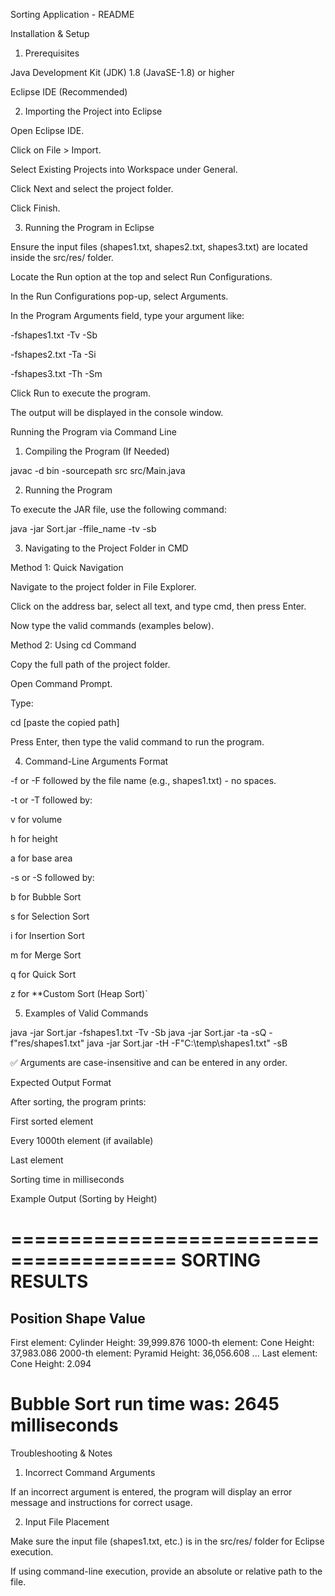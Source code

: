 Sorting Application - README

Installation & Setup

1. Prerequisites

Java Development Kit (JDK) 1.8 (JavaSE-1.8) or higher

Eclipse IDE (Recommended)

2. Importing the Project into Eclipse

Open Eclipse IDE.

Click on File > Import.

Select Existing Projects into Workspace under General.

Click Next and select the project folder.

Click Finish.

3. Running the Program in Eclipse

Ensure the input files (shapes1.txt, shapes2.txt, shapes3.txt) are located inside the src/res/ folder.

Locate the Run option at the top and select Run Configurations.

In the Run Configurations pop-up, select Arguments.

In the Program Arguments field, type your argument like:

-fshapes1.txt -Tv -Sb

-fshapes2.txt -Ta -Si

-fshapes3.txt -Th -Sm

Click Run to execute the program.

The output will be displayed in the console window.

Running the Program via Command Line

1. Compiling the Program (If Needed)

javac -d bin -sourcepath src src/Main.java

2. Running the Program

To execute the JAR file, use the following command:

java -jar Sort.jar -ffile_name -tv -sb

3. Navigating to the Project Folder in CMD

Method 1: Quick Navigation

Navigate to the project folder in File Explorer.

Click on the address bar, select all text, and type cmd, then press Enter.

Now type the valid commands (examples below).

Method 2: Using cd Command

Copy the full path of the project folder.

Open Command Prompt.

Type:

cd [paste the copied path]

Press Enter, then type the valid command to run the program.

4. Command-Line Arguments Format

-f or -F followed by the file name (e.g., shapes1.txt) - no spaces.

-t or -T followed by:

v for volume

h for height

a for base area

-s or -S followed by:

b for Bubble Sort

s for Selection Sort

i for Insertion Sort

m for Merge Sort

q for Quick Sort

z for **Custom Sort (Heap Sort)`

5. Examples of Valid Commands

java -jar Sort.jar -fshapes1.txt -Tv -Sb
java -jar Sort.jar -ta -sQ -f"res/shapes1.txt"
java -jar Sort.jar -tH -F"C:\temp\shapes1.txt" -sB

✅ Arguments are case-insensitive and can be entered in any order.

Expected Output Format

After sorting, the program prints:

First sorted element

Every 1000th element (if available)

Last element

Sorting time in milliseconds

Example Output (Sorting by Height)

========================================
           SORTING RESULTS
========================================

Position             Shape        Value
---------------------------------------------------
First element:       Cylinder     Height: 39,999.876
1000-th element:     Cone         Height: 37,983.086
2000-th element:     Pyramid      Height: 36,056.608
...
Last element:        Cone         Height: 2.094

Bubble Sort run time was: 2645 milliseconds
========================================

Troubleshooting & Notes

1. Incorrect Command Arguments

If an incorrect argument is entered, the program will display an error message and instructions for correct usage.

2. Input File Placement

Make sure the input file (shapes1.txt, etc.) is in the src/res/ folder for Eclipse execution.

If using command-line execution, provide an absolute or relative path to the file.